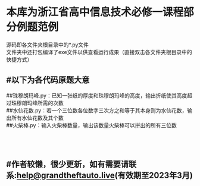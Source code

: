 本库为浙江省高中信息技术必修一课程部分例题范例  
=
源码即各文件夹根目录中的*.py文件  
文件夹中还打包编译了exe文件以供查看运行成果（直接双击各文件夹根目录中的快捷方式）  
  
#以下为各代码原题大意 
-
##珠穆朗玛峰.py：已知一张纸的厚度和珠穆朗玛峰的高度，输出折纸使其高度超过珠穆朗玛峰所需的次数  
##水仙花数.py：若一个三位数各位数字三次方之和等于其本身则为水仙花数，输出所有水仙花数及其个数  
##火柴棒.py：输入火柴棒数量，输出该数量火柴棒可以拼出的所有三位数  
  
<br/><br/>
#作者较懒，很少更新，如有需要请联系:help@grandtheftauto.live(有效期至2023年3月)  
-
